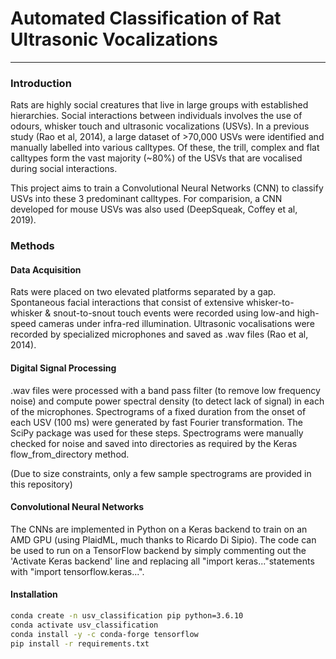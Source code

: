 # Automated Classification of Rat Ultrasonic Vocalizations

---

### Introduction

Rats are highly social creatures that live in large groups with established hierarchies. Social interactions between individuals involves the use of odours, whisker touch and ultrasonic vocalizations (USVs). In a previous study (Rao et al, 2014), a large dataset of >70,000 USVs were identified and manually labelled into various calltypes. Of these, the trill, complex and flat calltypes form the vast majority (~80%) of the USVs that are vocalised during social interactions. 

This project aims to train a Convolutional Neural Networks (CNN) to classify USVs into these 3 predominant calltypes. For comparision, a CNN developed for mouse USVs was also used (DeepSqueak, Coffey et al, 2019). 

### Methods

#### Data Acquisition

Rats were placed on two elevated platforms separated by a gap. Spontaneous facial interactions that consist of extensive whisker-to-whisker & snout-to-snout touch events were recorded using low-and high-speed cameras under infra-red illumination. Ultrasonic vocalisations were recorded by specialized microphones and saved as .wav files (Rao et al, 2014).

#### Digital Signal Processing

.wav files were processed with a band pass filter (to remove low frequency noise) and compute power spectral density (to detect lack of signal) in each of the microphones. Spectrograms of a fixed duration from the onset of each USV (100 ms) were generated by fast Fourier transformation. The SciPy package was used for these steps. Spectrograms were manually checked for noise and saved into directories as required by the Keras flow_from_directory method. 

(Due to size constraints, only a few sample spectrograms are provided in this repository)

#### Convolutional Neural Networks 

The CNNs are implemented in Python on a Keras backend to train on an AMD GPU (using PlaidML, much thanks to Ricardo Di Sipio). The code can be used to run on a TensorFlow backend by simply commenting out the 'Activate Keras backend' line and replacing all "import keras..."statements with "import tensorflow.keras...".

#### Installation

```bash
conda create -n usv_classification pip python=3.6.10
conda activate usv_classification
conda install -y -c conda-forge tensorflow
pip install -r requirements.txt
```

